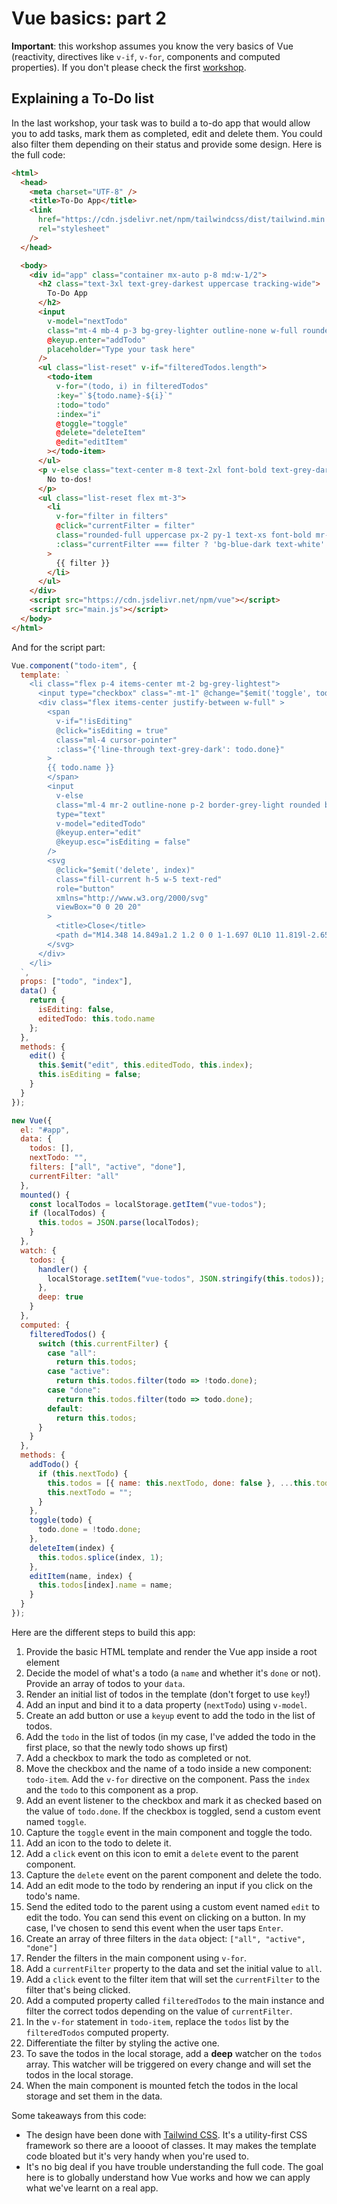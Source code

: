 # Vue basics: part 2

**Important**: this workshop assumes you know the very basics of Vue (reactivity, directives like `v-if`, `v-for`, components and computed properties). If you don't please check the first [workshop](https://github.com/thomlom/workshop-vue-basics).
 
## Explaining a To-Do list

In the last workshop, your task was to build a to-do app that would allow you to add tasks, mark them as completed, edit and delete them. You could also filter them depending on their status and provide some design. Here is the full code:

```html
<html>
  <head>
    <meta charset="UTF-8" />
    <title>To-Do App</title>
    <link
      href="https://cdn.jsdelivr.net/npm/tailwindcss/dist/tailwind.min.css"
      rel="stylesheet"
    />
  </head>

  <body>
    <div id="app" class="container mx-auto p-8 md:w-1/2">
      <h2 class="text-3xl text-grey-darkest uppercase tracking-wide">
        To-Do App
      </h2>
      <input
        v-model="nextTodo"
        class="mt-4 mb-4 p-3 bg-grey-lighter outline-none w-full rounded leading-tight"
        @keyup.enter="addTodo"
        placeholder="Type your task here"
      />
      <ul class="list-reset" v-if="filteredTodos.length">
        <todo-item
          v-for="(todo, i) in filteredTodos"
          :key="`${todo.name}-${i}`"
          :todo="todo"
          :index="i"
          @toggle="toggle"
          @delete="deleteItem"
          @edit="editItem"
        ></todo-item>
      </ul>
      <p v-else class="text-center m-8 text-2xl font-bold text-grey-darker">
        No to-dos!
      </p>
      <ul class="list-reset flex mt-3">
        <li
          v-for="filter in filters"
          @click="currentFilter = filter"
          class="rounded-full uppercase px-2 py-1 text-xs font-bold mr-2 cursor-pointer"
          :class="currentFilter === filter ? 'bg-blue-dark text-white' : 'bg-grey-lighter text-grey-darker'"
        >
          {{ filter }}
        </li>
      </ul>
    </div>
    <script src="https://cdn.jsdelivr.net/npm/vue"></script>
    <script src="main.js"></script>
  </body>
</html>
```

And for the script part:

```js
Vue.component("todo-item", {
  template: `
  	<li class="flex p-4 items-center mt-2 bg-grey-lightest">
      <input type="checkbox" class="-mt-1" @change="$emit('toggle', todo)" :checked="todo.done"/>
      <div class="flex items-center justify-between w-full" >
        <span 
          v-if="!isEditing" 
          @click="isEditing = true" 
          class="ml-4 cursor-pointer" 
          :class="{'line-through text-grey-dark': todo.done}"
        >
        {{ todo.name }}
        </span>
        <input
          v-else
          class="ml-4 mr-2 outline-none p-2 border-grey-light rounded border-2 w-full" 
          type="text" 
          v-model="editedTodo" 
          @keyup.enter="edit"
          @keyup.esc="isEditing = false"
        />
        <svg 
          @click="$emit('delete', index)" 
          class="fill-current h-5 w-5 text-red" 
          role="button" 
          xmlns="http://www.w3.org/2000/svg" 
          viewBox="0 0 20 20"
        >
          <title>Close</title>
          <path d="M14.348 14.849a1.2 1.2 0 0 1-1.697 0L10 11.819l-2.651 3.029a1.2 1.2 0 1 1-1.697-1.697l2.758-3.15-2.759-3.152a1.2 1.2 0 1 1 1.697-1.697L10 8.183l2.651-3.031a1.2 1.2 0 1 1 1.697 1.697l-2.758 3.152 2.758 3.15a1.2 1.2 0 0 1 0 1.698z"/>
        </svg>
      </div>
    </li>
  `,
  props: ["todo", "index"],
  data() {
    return {
      isEditing: false,
      editedTodo: this.todo.name
    };
  },
  methods: {
    edit() {
      this.$emit("edit", this.editedTodo, this.index);
      this.isEditing = false;
    }
  }
});

new Vue({
  el: "#app",
  data: {
    todos: [],
    nextTodo: "",
    filters: ["all", "active", "done"],
    currentFilter: "all"
  },
  mounted() {
    const localTodos = localStorage.getItem("vue-todos");
    if (localTodos) {
      this.todos = JSON.parse(localTodos);
    }
  },
  watch: {
    todos: {
      handler() {
        localStorage.setItem("vue-todos", JSON.stringify(this.todos));
      },
      deep: true
    }
  },
  computed: {
    filteredTodos() {
      switch (this.currentFilter) {
        case "all":
          return this.todos;
        case "active":
          return this.todos.filter(todo => !todo.done);
        case "done":
          return this.todos.filter(todo => todo.done);
        default:
          return this.todos;
      }
    }
  },
  methods: {
    addTodo() {
      if (this.nextTodo) {
        this.todos = [{ name: this.nextTodo, done: false }, ...this.todos];
        this.nextTodo = "";
      }
    },
    toggle(todo) {
      todo.done = !todo.done;
    },
    deleteItem(index) {
      this.todos.splice(index, 1);
    },
    editItem(name, index) {
      this.todos[index].name = name;
    }
  }
});
```

Here are the different steps to build this app:

1. Provide the basic HTML template and render the Vue app inside a root element
2. Decide the model of what's a todo (a `name` and whether it's `done` or not). Provide an array of todos to your `data`.
3. Render an initial list of todos in the template (don't forget to use `key`!)
4. Add an input and bind it to a data property (`nextTodo`) using `v-model`.
5. Create an add button or use a `keyup` event to add the todo in the list of todos. 
6. Add the `todo` in the list of todos (in my case, I've added the todo in the first place, so that the newly todo shows up first)
7. Add a checkbox to mark the todo as completed or not.
8. Move the checkbox and the name of a todo inside a new component: `todo-item`. Add the `v-for` directive on the component. Pass the `index` and the `todo` to this component as a prop.
9. Add an event listener to the checkbox and mark it as checked based on the value of `todo.done`. If the checkbox is toggled, send a custom event named `toggle`.
10. Capture the `toggle` event in the main component and toggle the todo.
11. Add an icon to the todo to delete it. 
12. Add a `click` event on this icon to emit a `delete` event to the parent component.
13. Capture the `delete` event on the parent component and delete the todo.
14. Add an edit mode to the todo by rendering an input if you click on the todo's name.
15. Send the edited todo to the parent using a custom event named `edit` to edit the todo. You can send this event on clicking on a button. In my case, I've chosen to send this event when the user taps `Enter`.
16. Create an array of three filters in the `data` object: `["all", "active", "done"]`
17. Render the filters in the main component using `v-for`.
18. Add a `currentFilter` property to the data and set the initial value to `all`.
19. Add a `click` event to the filter item that will set the `currentFilter` to the filter that's being clicked.
20. Add a computed property called `filteredTodos` to the main instance and filter the correct todos depending on the value of `currentFilter`.
21. In the `v-for` statement in `todo-item`, replace the `todos` list by the `filteredTodos` computed property.
22. Differentiate the filter by styling the active one.
23. To save the todos in the local storage, add a **deep** watcher on the `todos` array. This watcher will be triggered on every change and will set the todos in the local storage.
24. When the main component is mounted fetch the todos in the local storage and set them in the data.

Some takeaways from this code:

- The design have been done with [Tailwind CSS](https://tailwindcss.com/). It's a utility-first CSS framework so there are a loooot of classes. It may makes the template code bloated but it's very handy when you're used to.
- It's no big deal if you have trouble understanding the full code. The goal here is to globally understand how Vue works and how we can apply what we've learnt on a real app.


